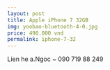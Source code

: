 ```yaml
---
layout: post
title: Apple iPhone 7 32GB
img: yoobao-bluetooth-4-0.jpg
price: 490.000 vnd
permalink: iphone-7-32
---
```

Lien he a.Ngoc ~ 090 719 88 249

